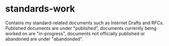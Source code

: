 standards-work
==============

Contains my standard-related documents such as Internet Drafts and RFCs. Published documents are under "published", documents currently being worked on are "in-progress", documents not officially published or abandoned are under "abandonded".
